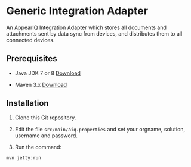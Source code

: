 Generic Integration Adapter
===========================

An AppearIQ Integration Adapter which stores all documents and attachments sent by data sync from devices, and distributes them to all connected devices.


Prerequisites
-------------

* Java JDK 7 or 8 [Download](http://www.oracle.com/technetwork/java/javase/downloads/jdk8-downloads-2133151.html)

* Maven 3.x [Download](http://maven.apache.org/download.cgi)

 	
Installation
------------

1. Clone this Git repository.

2. Edit the file `src/main/aiq.properties` and set your orgname, solution, username and password.

3. Run the command:
```
mvn jetty:run
```